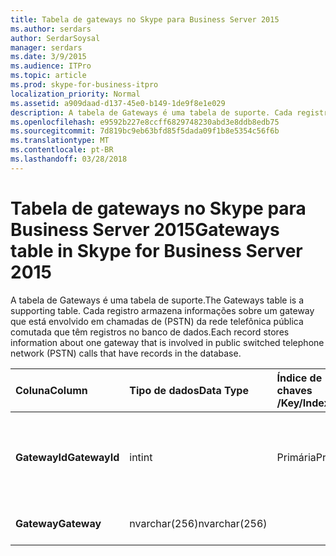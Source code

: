 ```yaml
---
title: Tabela de gateways no Skype para Business Server 2015
ms.author: serdars
author: SerdarSoysal
manager: serdars
ms.date: 3/9/2015
ms.audience: ITPro
ms.topic: article
ms.prod: skype-for-business-itpro
localization_priority: Normal
ms.assetid: a909daad-d137-45e0-b149-1de9f8e1e029
description: A tabela de Gateways é uma tabela de suporte. Cada registro armazena informações sobre um gateway que está envolvido em chamadas de (PSTN) da rede telefônica pública comutada que têm registros no banco de dados.
ms.openlocfilehash: e9592b227e8ccff6829748230abd3e8ddb8edb75
ms.sourcegitcommit: 7d819bc9eb63bfd85f5dada09f1b8e5354c56f6b
ms.translationtype: MT
ms.contentlocale: pt-BR
ms.lasthandoff: 03/28/2018
---
```

# <a name="gateways-table-in-skype-for-business-server-2015"></a><span data-ttu-id="e3614-104">Tabela de gateways no Skype para Business Server 2015</span><span class="sxs-lookup"><span data-stu-id="e3614-104">Gateways table in Skype for Business Server 2015</span></span>
 
<span data-ttu-id="e3614-105">A tabela de Gateways é uma tabela de suporte.</span><span class="sxs-lookup"><span data-stu-id="e3614-105">The Gateways table is a supporting table.</span></span> <span data-ttu-id="e3614-106">Cada registro armazena informações sobre um gateway que está envolvido em chamadas de (PSTN) da rede telefônica pública comutada que têm registros no banco de dados.</span><span class="sxs-lookup"><span data-stu-id="e3614-106">Each record stores information about one gateway that is involved in public switched telephone network (PSTN) calls that have records in the database.</span></span>
  
|<span data-ttu-id="e3614-107">**Coluna**</span><span class="sxs-lookup"><span data-stu-id="e3614-107">**Column**</span></span>|<span data-ttu-id="e3614-108">**Tipo de dados**</span><span class="sxs-lookup"><span data-stu-id="e3614-108">**Data Type**</span></span>|<span data-ttu-id="e3614-109">**Índice de chaves /**</span><span class="sxs-lookup"><span data-stu-id="e3614-109">**Key/Index**</span></span>|<span data-ttu-id="e3614-110">**Detalhes**</span><span class="sxs-lookup"><span data-stu-id="e3614-110">**Details**</span></span>|
|:-----|:-----|:-----|:-----|
|<span data-ttu-id="e3614-111">**GatewayId**</span><span class="sxs-lookup"><span data-stu-id="e3614-111">**GatewayId**</span></span> <br/> |<span data-ttu-id="e3614-112">int</span><span class="sxs-lookup"><span data-stu-id="e3614-112">int</span></span>  <br/> |<span data-ttu-id="e3614-113">Primária</span><span class="sxs-lookup"><span data-stu-id="e3614-113">Primary</span></span>  <br/> |<span data-ttu-id="e3614-114">Número exclusivo que identifica este gateway.</span><span class="sxs-lookup"><span data-stu-id="e3614-114">Unique number identifying this gateway.</span></span>  <br/> |
|<span data-ttu-id="e3614-115">**Gateway**</span><span class="sxs-lookup"><span data-stu-id="e3614-115">**Gateway**</span></span> <br/> |<span data-ttu-id="e3614-116">nvarchar(256)</span><span class="sxs-lookup"><span data-stu-id="e3614-116">nvarchar(256)</span></span>  <br/> | <br/> |<span data-ttu-id="e3614-117">Nome do gateway.</span><span class="sxs-lookup"><span data-stu-id="e3614-117">Gateway name.</span></span>  <br/> |
   

